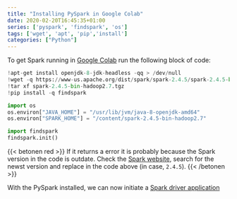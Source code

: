 ```yaml
---
title: "Installing PySpark in Google Colab"
date: 2020-02-20T16:45:35+01:00
series: ['pyspark', 'findspark', 'os']
tags: ['wget', 'apt', 'pip','install']
categories: ["Python"]
---
```


To get Spark running in [Google Colab](https://colab.research.google.com/) run the following block of code:

```python
!apt-get install openjdk-8-jdk-headless -qq > /dev/null
!wget -q https://www-us.apache.org/dist/spark/spark-2.4.5/spark-2.4.5-bin-hadoop2.7.tgz
!tar xf spark-2.4.5-bin-hadoop2.7.tgz
!pip install -q findspark

import os
os.environ["JAVA_HOME"] = "/usr/lib/jvm/java-8-openjdk-amd64"
os.environ["SPARK_HOME"] = "/content/spark-2.4.5-bin-hadoop2.7"

import findspark
findspark.init()
```
{{< betonen red >}}
If it returns a error it is probably because the Spark version in the code is outdate. Check the [Spark website](https://spark.apache.org/downloads.html), search for the newst version and replace in the code above (in case, `2.4.5`).
{{< /betonen >}}

With the PySpark installed, we can now initiate a [Spark driver application](/posts/python/pyspark/create-a-sparkcontext)